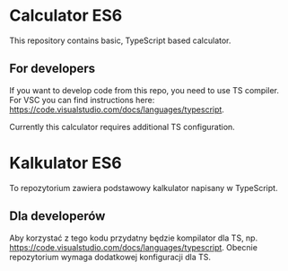 # Calculator ES6

This repository contains basic, TypeScript based calculator.

<!-- Calculator instructions are in Polish. Calculator allows to add, subtract, multiply and divide. Structure is based on alert function. Final version is written in OOP approach. -->

## For developers

If you want to develop code from this repo, you need to use TS compiler. For VSC you can find instructions here: https://code.visualstudio.com/docs/languages/typescript.

Currently this calculator requires additional TS configuration.

<!-- download it and open index.html file in a browser. JS code is in attached JS file. -->

# Kalkulator ES6

To repozytorium zawiera podstawowy kalkulator napisany w TypeScript.

<!-- Instrukcje kalkulatora są w języku polskim. Kalkulator umożliwia dodawanie, odejmowanie, mnożenie i dzielenie. Struktura opiera się na funkcji alert. Ostateczna wersja jest napisana w podejściu OOP. -->

## Dla developerów

Aby korzystać z tego kodu przydatny będzie kompilator dla TS, np. https://code.visualstudio.com/docs/languages/typescript. Obecnie repozytorium wymaga dodatkowej konfiguracji dla TS.

<!-- Jeśli chcesz rozwijać kod z tego repozytorium, wystarczy go pobrać i otworzyć plik index.html w przeglądarce. Kod JS znajduje się w załączonym pliku JS. -->
